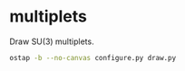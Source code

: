 multiplets
==========

Draw SU(3) multiplets.

```bash
ostap -b --no-canvas configure.py draw.py
```
